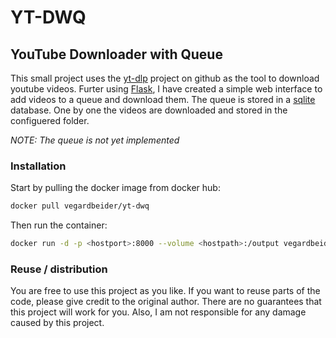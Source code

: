 # YT-DWQ
## YouTube Downloader with Queue

This small project uses the [yt-dlp](https://github.com/yt-dlp/yt-dlp#installation) project on github as the tool to download youtube videos. Furter using [Flask](https://flask.palletsprojects.com/en/2.2.x/), I have created a simple web interface to add videos to a queue and download them. The queue is stored in a [sqlite](https://sqlite.org/index.html) database. One by one the videos are downloaded and stored in the configuered folder. 

*NOTE: The queue is not yet implemented*

### Installation
Start by pulling the docker image from docker hub:
```bash
docker pull vegardbeider/yt-dwq
```
Then run the container:
```bash
docker run -d -p <hostport>:8000 --volume <hostpath>:/output vegardbeider/yt-dwq
```

### Reuse / distribution
You are free to use this project as you like. If you want to reuse parts of the code, please give credit to the original author. There are no guarantees that this project will work for you. Also, I am not responsible for any damage caused by this project. 